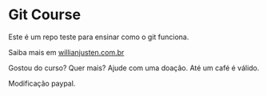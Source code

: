 # Git Course

Este é um repo teste para ensinar como o git funciona.

Saiba mais em [willianjusten.com.br](http://willianjusten.com.br)

Gostou do curso? Quer mais? Ajude com uma doação. Até um café é válido.

Modificação paypal.
